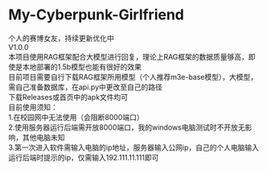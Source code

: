 # My-Cyberpunk-Girlfriend
个人的赛博女友，持续更新优化中  
V1.0.0  
本项目使用RAG框架配合大模型进行回复，理论上RAG框架的数据质量够高，即使是本地部署的1.5b模型也能有很好的效果  
目前项目需要自行下载RAG框架所用模型（个人推荐m3e-base模型），大模型，需自己准备数据库，在api.py中更改至自己的路径  
下载Releases或首页中的apk文件均可  
目前使用须知：  
1.在校园网中无法使用（会阻断8000端口）  
2.使用服务器运行后端需开放8000端口，我的windows电脑测试时不开放无影响，其他电脑未知  
3.第一次进入软件需输入电脑的ip地址，服务器输入公网ip，自己的个人电脑输入运行后端时提示的ip，仅需输入192.111.11.111即可  
